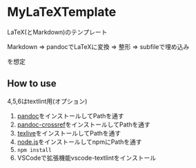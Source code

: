 # MyLaTeXTemplate

LaTeX(とMarkdown)のテンプレート

Markdown
=> pandocでLaTeXに変換
=> 整形
=> subfileで埋め込み

を想定

## How to use

4,5,6はtextlint用(オプション)

1. [pandoc](https://pandoc.org/installing.html)をインストールしてPathを通す
2. [pandoc-crossref](https://github.com/lierdakil/pandoc-crossref)をインストールしてPathを通す
3. [texlive](https://www.tug.org/texlive/acquire-netinstall.html)をインストールしてPathを通す
4. [node.js](https://nodejs.org/ja/download/)をインストールしてnpmにPathを通す
5. `npm install`
6. VSCodeで拡張機能vscode-textlintをインストール
